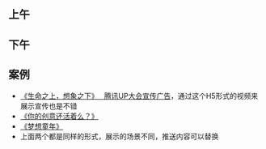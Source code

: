 ## 上午

## 下午

## 案例
* [《生命之上，想象之下》   腾讯UP大会宣传广告](http://up.qq.com/2015/imagination/?from=message&isappinstalled=0)，通过这个H5形式的视频来展示宣传也是不错
* [《你的创意还活着么？》](http://nextidea.qq.com/act/a20150610ideas/)
* [《梦想童年》 ](http://game.weixin.qq.com/cgi-bin/act?k=T1PxBWxmS3ac5ya5qJHTjg%3D%3D&q=0&jsapi_ticket=1&noticeid=200716901#wechat_redirect)
* 上面两个都是同样的形式，展示的场景不同，推送内容可以替换
